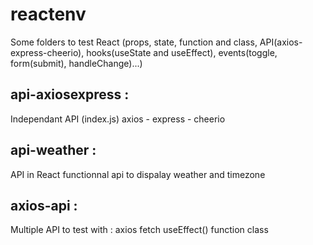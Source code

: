 # reactenv
Some folders to test React (props, state, function and class, API(axios-express-cheerio),
hooks(useState and useEffect), events(toggle, form(submit), handleChange)...)

## api-axiosexpress :
Independant API (index.js)
axios - express - cheerio

## api-weather :
API in React
functionnal api to dispalay weather and timezone

## axios-api :
Multiple API to test with :
axios
fetch
useEffect()
function
class
